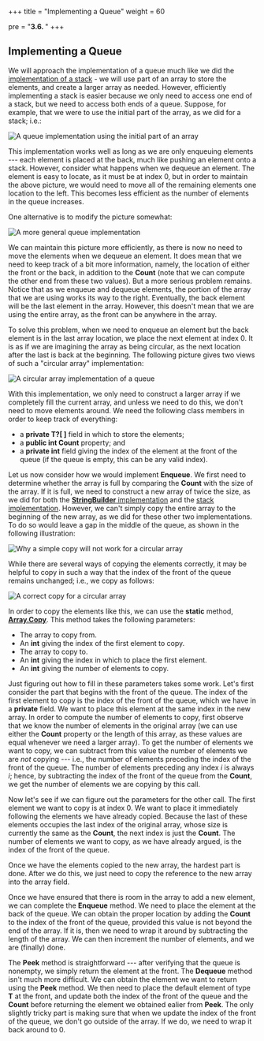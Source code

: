 +++
title = "Implementing a Queue"
weight = 60

pre = "<b>3.6. </b>"
+++

## Implementing a Queue

We will approach the implementation of a queue much like we did the
[implementation of a
stack](/stacks-queues/stack-impl) - we will use part
of an array to store the elements, and create a larger array as needed.
However, efficiently implementing a stack is easier because we only need
to access one end of a stack, but we need to access both ends of a
queue. Suppose, for example, that we were to use the initial part of the
array, as we did for a stack; i.e.:

![A queue implementation using the initial part of an
array](bad-queue-impl.jpg)

This implementation works well as long as we are only enqueuing elements
--- each element is placed at the back, much like pushing an element onto
a stack. However, consider what happens when we dequeue an element. The
element is easy to locate, as it must be at index 0, but in order to
maintain the above picture, we would need to move all of the remaining
elements one location to the left. This becomes less efficient as the
number of elements in the queue increases.

One alternative is to modify the picture somewhat:

![A more general queue implementation](nowrap-queue.jpg)

We can maintain this picture more efficiently, as there is now no need
to move the elements when we dequeue an element. It does mean that we
need to keep track of a bit more information, namely, the location of
either the front or the back, in addition to the **Count** (note that we
can compute the other end from these two values). But a more serious
problem remains. Notice that as we enqueue and dequeue elements, the
portion of the array that we are using works its way to the right.
Eventually, the back element will be the last element in the array.
However, this doesn't mean that we are using the entire array, as the
front can be anywhere in the array.

To solve this problem, when we need to enqueue an element but the back
element is in the last array location, we place the next element at
index 0. It is as if we are imagining the array as being circular, as
the next location after the last is back at the beginning. The following
picture gives two views of such a "circular array" implementation:

![A circular array implementation of a queue](wrapped-queue.jpg)

With this implementation, we only need to construct a larger array if we
completely fill the current array, and unless we need to do this, we
don't need to move elements around. We need the following class members
in order to keep track of everything:

  - a **private T?\[ \]** field in which to store the elements;
  - a **public int Count** property; and
  - a **private int** field giving the index of the element at the front
    of the queue (if the queue is empty, this can be any valid index).

Let us now consider how we would implement **Enqueue**. We first need to
determine whether the array is full by comparing the **Count** with the
size of the array. If it is full, we need to construct a new array of
twice the size, as we did for both the [**StringBuilder**
implementation](/strings/stringbuilder-impl)
and the [stack
implementation](/stacks-queues/stack-impl). However,
we can't simply copy the entire array to the beginning of the new array,
as we did for these other two implementations. To do so would leave a
gap in the middle of the queue, as shown in the following illustration:

![Why a simple copy will not work for a circular
array](bad-circular-array-copy.jpg)

While there are several ways of copying the elements correctly, it may
be helpful to copy in such a way that the index of the front of the
queue remains unchanged; i.e., we copy as follows:

![A correct copy for a circular array](circular-array-copy.jpg)

In order to copy the elements like this, we can use the **static**
method,
[**Array.Copy**](https://learn.microsoft.com/en-us/dotnet/api/system.array.copy?view=net-6.0#system-array-copy(system-array-system-int32-system-array-system-int32-system-int32)).
This method takes the following parameters:

  - The array to copy from.
  - An **int** giving the index of the first element to copy.
  - The array to copy to.
  - An **int** giving the index in which to place the first element.
  - An **int** giving the number of elements to copy.

Just figuring out how to fill in these parameters takes some work. Let's
first consider the part that begins with the front of the queue. The
index of the first element to copy is the index of the front of the
queue, which we have in a **private** field. We want to place this
element at the same index in the new array. In order to compute the
number of elements to copy, first observe that we know the number of
elements in the original array (we can use either the **Count** property
or the length of this array, as these values are equal whenever we need
a larger array). To get the number of elements we want to copy, we can
subtract from this value the number of elements we are *not* copying ---
i.e., the number of elements preceding the index of the front of the
queue. The number of elements preceding any index *i* is always *i*;
hence, by subtracting the index of the front of the queue from the
**Count**, we get the number of elements we are copying by this call.

Now let's see if we can figure out the parameters for the other call.
The first element we want to copy is at index 0. We want to place it
immediately following the elements we have already copied. Because the
last of these elements occupies the last index of the original array,
whose size is currently the same as the **Count**, the next index is
just the **Count**. The number of elements we want to copy, as we have
already argued, is the index of the front of the queue.

Once we have the elements copied to the new array, the hardest part is
done. After we do this, we just need to copy the reference to the new
array into the array field.

Once we have ensured that there is room in the array to add a new
element, we can complete the **Enqueue** method. We need to place the
element at the back of the queue. We can obtain the proper location by
adding the **Count** to the index of the front of the queue, provided
this value is not beyond the end of the array. If it is, then we need to
wrap it around by subtracting the length of the array. We can then
increment the number of elements, and we are (finally) done.

The **Peek** method is straightforward --- after verifying that the queue
is nonempty, we simply return the element at the front. The **Dequeue**
method isn't much more difficult. We can obtain the element we want to
return using the **Peek** method. We then need to place the default
element of type **T** at the front, and update both the index of the
front of the queue and the **Count** before returning the element we
obtained ealier from **Peek**. The only slightly tricky part is making
sure that when we update the index of the front of the queue, we don't
go outside of the array. If we do, we need to wrap it back around to 0.
